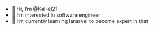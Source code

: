 - 👋 Hi, I’m @Kal-el21
- 👀 I’m interested in software engineer
- 🌱 I’m currently learning laraavel to become expert in that
<!--
- 💞️ I’m looking to collaborate on ...
- 📫 How to reach me ...
- 😄 Pronouns: ...
- ⚡ Fun fact: ...

Kal-el21/Kal-el21 is a ✨ special ✨ repository because its `README.md` (this file) appears on your GitHub profile.
You can click the Preview link to take a look at your changes.
--->
